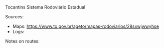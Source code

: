 Tocantins Sistema Rodoviário Estadual

Sources:
* Maps: https://www.to.gov.br/ageto/mapas-rodoviarios/28sxwjwwyhse
* Logs: 

Notes on routes:
